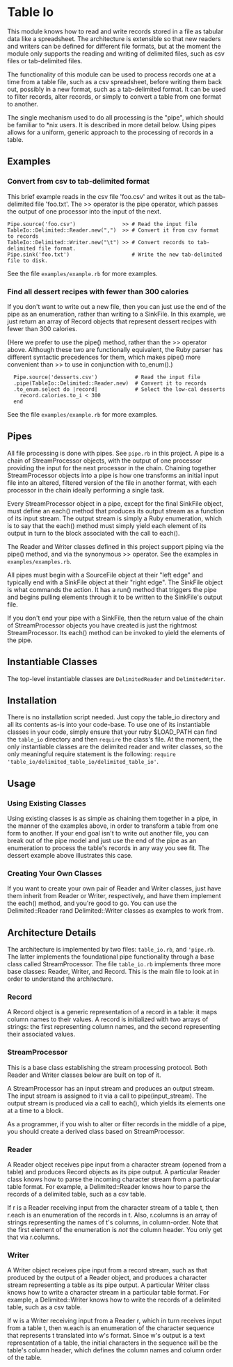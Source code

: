 # Table Io
This module knows how to read and write records stored in a file as tabular data like a spreadsheet.
The architecture is extensible so that new readers and writers can be defined for different file formats,
but at the moment the module only supports the reading and writing of delimited files, such as csv files
or tab-delimited files.

The functionality of this module can be used to process records one at a time from a table file,
such as a csv spreadsheet, before writing them back out, possibly in a new format, such as a tab-delimited
format. It can be used to filter records, alter records, or simply to convert a table from
one format to another.

The single mechanism used to do all processing is the "pipe", which should be familiar to *nix users. It is
described in more detail below. Using pipes allows for a uniform, generic approach to the processing of
records in a table.

## Examples
### Convert from csv to tab-delimited format
This brief example reads in the csv file 'foo.csv' and writes it out as the tab-delimited file
'foo.txt'. The >> operator is the pipe operator, which passes the output of one processor into
the input of the next.

    Pipe.source('foo.csv')               >> # Read the input file
    TableIo::Delimited::Reader.new(",")  >> # Convert it from csv format to records
    TableIo::Delimited::Writer.new("\t") >> # Convert records to tab-delimited file format.
    Pipe.sink('foo.txt')                    # Write the new tab-delimited file to disk.

See the file `examples/example.rb` for more examples.

### Find all dessert recipes with fewer than 300 calories
If you don't want to write out a new file, then you can just use the end of the pipe as an enumeration,
rather than writing to a SinkFile. In this example, we just return an array of Record objects that
represent dessert recipes with fewer than 300 calories.

(Here we prefer to use the pipe() method,
rather than the >> operator above. Although these two are functionally equivalent, the Ruby
parser has different syntactic precedences for them, which makes pipe() more convenient than >> to use in conjunction with to_enum().)

      Pipe.source('desserts.csv')            # Read the input file
      .pipe(TableIo::Delimited::Reader.new)  # Convert it to records
      .to_enum.select do |record|            # Select the low-cal desserts
        record.calories.to_i < 300
      end

See the file `examples/example.rb` for more examples.


## Pipes
All file processing is done with pipes. See `pipe.rb` in this project.
A pipe is a chain of StreamProcessor objects, with the output of one processor
providing the input for the next processor in the chain.
Chaining together StreamProcessor objects into a pipe is how one transforms
an initial input file into an altered, filtered version of the file in another format, with each processor
in the chain ideally performing a single task.

Every StreamProcessor object in a pipe, except for the final SinkFile object, must define an each() method
that produces its output stream as a function of its input stream. The output stream is simply a Ruby enumeration,
which is to say that the each() method must simply yield each element of its output in turn to the block associated
with the call to each().

The Reader and Writer classes defined in this project support piping via the pipe() method,
and via the synonymous >> operator.
See the examples in `examples/examples.rb`.

All pipes must begin with a SourceFile object at their "left edge" and typically end with a SinkFile object
at their "right edge". The SinkFile object is what commands the action. It has a run() method that
triggers the pipe and begins pulling elements through it to be written to the SinkFile's output file.

If you don't end your pipe with a SinkFile, then the return value of the chain of StreamProcessor objects
you have created is just the rightmost StreamProcessor. Its each() method can be invoked to yield the
elements of the pipe.



## Instantiable Classes
The top-level instantiable classes are `DelimitedReader` and `DelimitedWriter`.


## Installation
There is no installation script needed. Just copy the table_io directory and all its contents as-is
into your code-base. To use one of its instantiable classes in your code, simply ensure that your ruby $LOAD_PATH
can find the `table_io` directory and then `require` the class's file. At the moment, the only instantiable
classes are the delimited reader and writer classes, so the only meaningful require statement
is the following: `require 'table_io/delimited_table_io/delimited_table_io'`.


## Usage
### Using Existing Classes
Using existing classes is as simple as chaining them together in a pipe, in the manner of the examples above,
in order to transform a table from one form to another. If your end goal isn't to write out another file,
you can break out of the pipe model and just use the end of the pipe as an enumeration to process the
table's records in any way you see fit. The dessert example above illustrates this case.

### Creating Your Own Classes
If you want to create your own pair of Reader and Writer classes, just have them inherit from Reader
or Writer, respectively, and have them implement the each() method, and you're good to go. You can
use the Delimited::Reader rand Delimited::Writer classes as examples to work from.


## Architecture Details
The architecture is implemented by two files: `table_io.rb`, and `'pipe.rb`. The latter implements
the foundational pipe functionality through a base class called StreamProcessor. The file `table_io.rb`
implements three more base classes: Reader, Writer, and Record. This is the main file to look at
in order to understand the architecture.

### Record
A Record object is a generic representation of a record in a table: it maps column names to their values.
A record is initialized with two arrays of strings: the first representing column names, and the second representing
their associated values.

### StreamProcessor
This is a base class establishing the stream processing protocol. Both Reader and Writer classes
below are built on top of it.

A StreamProcessor has an input stream and produces an output stream. The input
stream is assigned to it via a call to pipe(input_stream). The output stream is produced
via a call to each(), which yields its elements one at a time to a block.

As a programmer, if you wish to alter or filter records in the middle of a pipe, you should create
a derived class based on StreamProcessor.


### Reader
A Reader object receives pipe input from a character stream (opened from a table) and produces
Record objects as its pipe output. A particular Reader class knows how
to parse the incoming character stream from a particular table format. For example, a Delimited::Reader knows
how to parse the records of a delimited table, such as a csv table.

If r is a Reader receiving input from the character stream of a table t,
then r.each is an enumeration of the records in t.
Also, r.columns is an array of strings representing the names of t's columns, in column-order.
Note that the first element of the enumeration is *not* the column header.
You only get that via r.columns.

### Writer
A Writer object receives pipe input from a record stream, such as that produced by the output
of a Reader object, and produces a character stream representing a table as its pipe output.
A particular Writer class knows how to write a character stream in a particular table format.
For example, a Delimited::Writer knows how to write the records of a delimited table, such as a csv table.

If w is a Writer receiving input from a Reader r, which in turn receives input from a table t,
then w.each is an enumeration of the character sequence that represents t translated into w's format.
   Since w's output is a text representation of a table, the initial characters in the sequence *will*
be the table's column header, which defines the column names and column order of the table.

